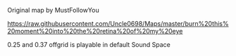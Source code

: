 Original map by MustFollowYou

https://raw.githubusercontent.com/Uncle0698/Maps/master/burn%20this%20moment%20into%20the%20retina%20of%20my%20eye

0.25 and 0.37 offgrid is playable in default Sound Space
